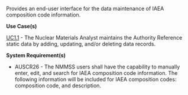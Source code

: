 Provides an end-user interface for the data maintenance of IAEA composition code information.

**Use Case(s)**

<a href="https://dev.azure.com/Link-Technologies/NMMSS%20Requirements/_workitems/edit/10/" target="_blank">UC1.1</a> - The Nuclear Materials Analyst maintains the Authority Reference static data by adding, updating, and/or deleting data records.

**System Requirement(s)**

- AUSCR26 - The NMMSS users shall have the capability to manually enter, edit, and search for IAEA composition code information. The following information will be included for IAEA composition codes: composition code, and description.